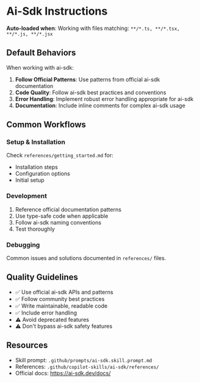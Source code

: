 # Ai-Sdk Instructions

**Auto-loaded when**: Working with files matching: `**/*.ts, **/*.tsx, **/*.js, **/*.jsx`

## Default Behaviors

When working with ai-sdk:

1. **Follow Official Patterns**: Use patterns from official ai-sdk documentation
2. **Code Quality**: Follow ai-sdk best practices and conventions
3. **Error Handling**: Implement robust error handling appropriate for ai-sdk
4. **Documentation**: Include inline comments for complex ai-sdk usage

## Common Workflows

### Setup & Installation

Check `references/getting_started.md` for:
- Installation steps
- Configuration options
- Initial setup

### Development

1. Reference official documentation patterns
2. Use type-safe code when applicable
3. Follow ai-sdk naming conventions
4. Test thoroughly

### Debugging

Common issues and solutions documented in `references/` files.

## Quality Guidelines

- ✅ Use official ai-sdk APIs and patterns
- ✅ Follow community best practices
- ✅ Write maintainable, readable code
- ✅ Include error handling
- ⚠️ Avoid deprecated features
- ⚠️ Don't bypass ai-sdk safety features

## Resources

- Skill prompt: `.github/prompts/ai-sdk.skill.prompt.md`
- References: `.github/copilot-skills/ai-sdk/references/`
- Official docs: https://ai-sdk.dev/docs/
